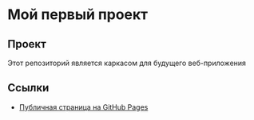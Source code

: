 # Мой первый проект

## Проект

Этот репозиторий является каркасом для будущего веб-приложения

## Ссылки

- [Публичная страница на GitHub Pages](http://127.0.0.1:3000/src/index.html)